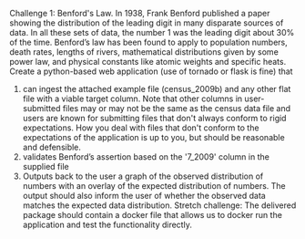 Challenge 1: Benford's Law. In 1938, Frank Benford published a paper showing the
distribution of the leading digit in many disparate sources of data. In all these sets of data, the
number 1 was the leading digit about 30% of the time. Benford’s law has been found to apply to
population numbers, death rates, lengths of rivers, mathematical distributions given by some
power law, and physical constants like atomic weights and specific heats.
Create a python-based web application (use of tornado or flask is fine) that
1) can ingest the attached example file (census_2009b) and any other flat file with a viable
target column. Note that other columns in user-submitted files may or may not be the same as
the census data file and users are known for submitting files that don't always conform to rigid
expectations. How you deal with files that don't conform to the expectations of the application is
up to you, but should be reasonable and defensible.
2) validates Benford’s assertion based on the '7_2009' column in the supplied file
3) Outputs back to the user a graph of the observed distribution of numbers with an overlay of
the expected distribution of numbers. The output should also inform the user of whether the
observed data matches the expected data distribution.
Stretch challenge: The delivered package should contain a docker file that allows us to docker
run the application and test the functionality directly.
